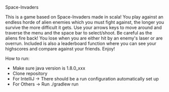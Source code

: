 Space-Invaders

This is a game based on Space-Invaders made in scala! You play against an endless horde of alien enemies which you must fight against, the longer you survive the more difficult it gets. Use your arrows keys to move around and traverse the menu and the space bar to select/shoot. Be careful as the aliens fire back! You lose when you are either hit by an enemy's laser or are overrun. Included is also a leaderboard function where you can see your highscores and compare against your friends. Enjoy!

How to run:
  - Make sure java version is 1.8.0_xxx
  - Clone repository
  - For IntelliJ -> There should be a run configuration automatically set up
  - For Others -> Run ./gradlew run

